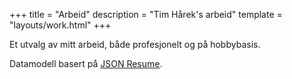 +++
title = "Arbeid"
description = "Tim Hårek's arbeid"
template = "layouts/work.html"
+++

Et utvalg av mitt arbeid, både profesjonelt og på hobbybasis.

Datamodell basert på [JSON Resume](https://jsonresume.org/schema/).
